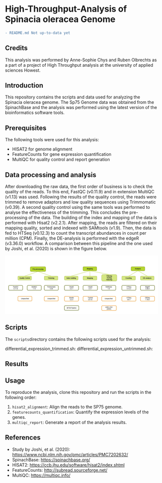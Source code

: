 # High-Throughput-Analysis of Spinacia oleracea Genome
```diff
- README.md Not up-to-data yet 
```
## Credits
This analysis was performed by Anne-Sophie Chys and Ruben Olbrechts as a part of a project of High Throughput analysis at the university of applied sciences Howest.

## Introduction
This repository contains the scripts and data used for analyzing the Spinacia oleracea genome. The Sp75 Genome data was obtained from the SpinachBase and the analysis was performed using the latest version of the bioinformatics software tools.

## Prerequisites
The following tools were used for this analysis:

* HISAT2 for genome alignment
* FeatureCounts for gene expression quantification
* MultiQC for quality control and report generation

## Data processing and analysis
After downloading the raw data, the first order of business is to check the quality of the reads. To this end, FastQC (v0.11.9) and in extension MultiQC (v1.13) was used. Following the results of the quality control, the reads were trimmed to remove adaptors and low quality sequences using Trimmomatic (v0.39). A second quality control using the same tools was performed to analyse the effectiveness of the trimming. This concludes the pre-processing of the data. The building of the index and mapping of the data is performed with Hisat2 (v2.2.1). After mapping, the reads are filtered on their mapping quality, sorted and indexed with SAMtools (v1.9). Then, the data is fed to HTSeq (v0.12.3) to count the transcript abundances in count per million (CPM). Finally, the DE-analysis is performed with the edgeR (v3.36.0) workflow. A comparison between this pipeline and the one used by Joshi, et al. (2020) is shown in the figure below.

![Pipeline](Pipelines_study_project.jpg)

## Scripts
The `scripts`directory contains the following scripts used for the analysis:

differential_expression_trimmed.sh:
differential_expression_untrimmed.sh:

## Results

## Usage
To reproduce the analysis, clone this repository and run the scripts in the following order:

1. `hisat2_alignment`: Align the reads to the SP75 genome.
2. `featurecounts_quantification`: Quantify the expression levels of the genes.
3. `multiqc_report`: Generate a report of the analysis results.

## References
* Study by Joshi, et al. (2020): https://www.ncbi.nlm.nih.gov/pmc/articles/PMC7202632/  
* SpinachBase: https://spinachbase.org/  
* HISAT2: https://ccb.jhu.edu/software/hisat2/index.shtml  
* FeatureCounts: http://subread.sourceforge.net/  
* MultiQC: https://multiqc.info/
